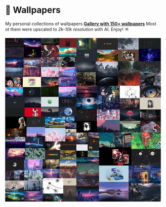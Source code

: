 # 🌉 Wallpapers

My personal collections of wallpapers
__[Gallery with 150+ wallpapers](https://metafates.one/Wallery)__
Most ot them were upscaled to _2k-10k resolution_ with AI. Enjoy! 🪅

![Collage](./collage.jpg)
